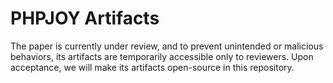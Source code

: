 # PHPJOY Artifacts
The paper is currently under review, and to prevent unintended or malicious behaviors, its artifacts are temporarily accessible only to reviewers. Upon acceptance, we will make its artifacts open-source in this repository.
